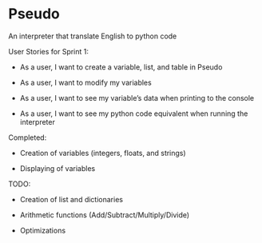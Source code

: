 # Pseudo
An interpreter that translate English to python code

User Stories for Sprint 1:

* As a user, I want to create a variable, list, and table in Pseudo

* As a user, I want to modify my variables

* As a user, I want to see my variable’s data when printing to the console

* As a user, I want to see my python code equivalent when running the interpreter


Completed:

* Creation of variables (integers, floats, and strings)

* Displaying of variables


TODO:

* Creation of list and dictionaries

* Arithmetic functions (Add/Subtract/Multiply/Divide)

* Optimizations
